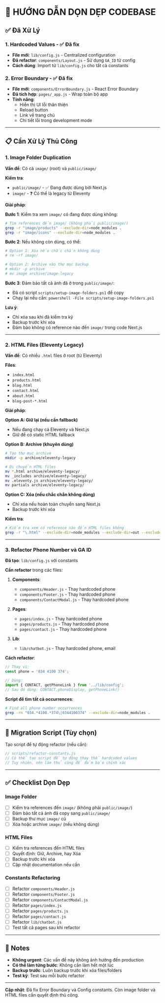 # 🧹 HƯỚNG DẪN DỌN DẸP CODEBASE

## ✅ Đã Xử Lý

### 1. **Hardcoded Values** - ✅ Đã fix
- **File mới**: `lib/config.js` - Centralized configuration
- **Đã refactor**: `components/Layout.js` - Sử dụng `GA_ID` từ config
- **Cách dùng**: Import từ `lib/config.js` cho tất cả constants

### 2. **Error Boundary** - ✅ Đã fix
- **File mới**: `components/ErrorBoundary.js` - React Error Boundary
- **Đã tích hợp**: `pages/_app.js` - Wrap toàn bộ app
- **Tính năng**: 
  - Hiển thị UI lỗi thân thiện
  - Reload button
  - Link về trang chủ
  - Chi tiết lỗi trong development mode

---

## 📋 Cần Xử Lý Thủ Công

### 1. **Image Folder Duplication**

**Vấn đề**: Có cả `image/` (root) và `public/image/`

**Kiểm tra**:
- `public/image/` - ✅ Đang được dùng bởi Next.js
- `image/` - ❓ Có thể là legacy từ Eleventy

**Giải pháp**:

**Bước 1**: Kiểm tra xem `image/` có đang được dùng không:
```bash
# Tìm references đến image/ (không phải public/image/)
grep -r "image/products" --exclude-dir=node_modules .
grep -r "image/icons" --exclude-dir=node_modules .
```

**Bước 2**: Nếu không còn dùng, có thể:
```bash
# Option 1: Xóa nếu chắc chắn không dùng
# rm -rf image/

# Option 2: Archive vào thư mục backup
# mkdir -p archive
# mv image archive/image-legacy
```

**Bước 3**: Đảm bảo tất cả ảnh đã ở trong `public/image/`:
- Đã có script `scripts/setup-image-folders.ps1` để copy
- Chạy lại nếu cần: `powershell -File scripts/setup-image-folders.ps1`

**Lưu ý**: 
- Chỉ xóa sau khi đã kiểm tra kỹ
- Backup trước khi xóa
- Đảm bảo không có reference nào đến `image/` trong code Next.js

---

### 2. **HTML Files (Eleventy Legacy)**

**Vấn đề**: Có nhiều `.html` files ở root (từ Eleventy)

**Files**:
- `index.html`
- `products.html`
- `blog.html`
- `contact.html`
- `about.html`
- `blog-post-*.html`

**Giải pháp**:

**Option A: Giữ lại (nếu cần fallback)**
- Nếu đang chạy cả Eleventy và Next.js
- Giữ để có static HTML fallback

**Option B: Archive (khuyên dùng)**
```bash
# Tạo thư mục archive
mkdir -p archive/eleventy-legacy

# Di chuyển HTML files
mv *.html archive/eleventy-legacy/
mv _includes archive/eleventy-legacy/
mv .eleventy.js archive/eleventy-legacy/
mv partials archive/eleventy-legacy/
```

**Option C: Xóa (nếu chắc chắn không dùng)**
- Chỉ xóa nếu hoàn toàn chuyển sang Next.js
- Backup trước khi xóa

**Kiểm tra**:
```bash
# Kiểm tra xem có reference nào đến HTML files không
grep -r "\.html" --exclude-dir=node_modules --exclude-dir=out --exclude-dir=archive .
```

---

### 3. **Refactor Phone Number và GA ID**

**Đã tạo**: `lib/config.js` với constants

**Cần refactor** trong các files:

1. **Components**:
   - `components/Header.js` - Thay hardcoded phone
   - `components/Footer.js` - Thay hardcoded phone
   - `components/ContactModal.js` - Thay hardcoded phone

2. **Pages**:
   - `pages/index.js` - Thay hardcoded phone
   - `pages/products.js` - Thay hardcoded phone
   - `pages/contact.js` - Thay hardcoded phone

3. **Lib**:
   - `lib/chatbot.js` - Thay hardcoded phone, email

**Cách refactor**:
```javascript
// Thay vì:
const phone = '034 4100 374';

// Dùng:
import { CONTACT, getPhoneLink } from '../lib/config';
// Sau đó dùng: CONTACT.phoneDisplay, getPhoneLink()
```

**Script để tìm tất cả occurrences**:
```bash
# Find all phone number occurrences
grep -rn "034.*4100.*374\|0344100374" --exclude-dir=node_modules .
```

---

## 🔄 Migration Script (Tùy chọn)

Tạo script để tự động refactor (nếu cần):

```javascript
// scripts/refactor-constants.js
// Có thể tạo script để tự động thay thế hardcoded values
// Tuy nhiên, nên làm thủ công để đảm bảo chính xác
```

---

## ✅ Checklist Dọn Dẹp

### Image Folder
- [ ] Kiểm tra references đến `image/` (không phải `public/image/`)
- [ ] Đảm bảo tất cả ảnh đã copy sang `public/image/`
- [ ] Backup thư mục `image/` cũ
- [ ] Xóa hoặc archive `image/` (nếu không dùng)

### HTML Files
- [ ] Kiểm tra references đến HTML files
- [ ] Quyết định: Giữ, Archive, hay Xóa
- [ ] Backup trước khi xóa
- [ ] Cập nhật documentation nếu cần

### Constants Refactoring
- [ ] Refactor `components/Header.js`
- [ ] Refactor `components/Footer.js`
- [ ] Refactor `components/ContactModal.js`
- [ ] Refactor `pages/index.js`
- [ ] Refactor `pages/products.js`
- [ ] Refactor `pages/contact.js`
- [ ] Refactor `lib/chatbot.js`
- [ ] Test tất cả pages sau khi refactor

---

## 📝 Notes

- **Không urgent**: Các vấn đề này không ảnh hưởng đến production
- **Có thể làm từng bước**: Không cần làm hết một lúc
- **Backup trước**: Luôn backup trước khi xóa files/folders
- **Test kỹ**: Test sau mỗi bước refactor

---

**Cập nhật**: Đã fix Error Boundary và Config constants. Còn image folder và HTML files cần quyết định thủ công.

